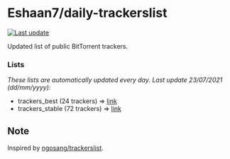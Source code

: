 
# Eshaan7/daily-trackerslist 

[![Last update](https://img.shields.io/badge/Last%20update-23/07/2021-blue.svg)](#)

Updated list of public BitTorrent trackers.

### Lists
*These lists are automatically updated every day. Last update 23/07/2021 (_dd/mm/yyyy_):*

* trackers_best (24 trackers) => [link](https://raw.githubusercontent.com/eshaan7/daily-trackerslist/master/trackers_best.txt)
* trackers_stable (72 trackers) => [link](https://raw.githubusercontent.com/eshaan7/daily-trackerslist/master/trackers_stable.txt)

## Note

Inspired by [ngosang/trackerslist](https://github.com/ngosang/trackerslist).
